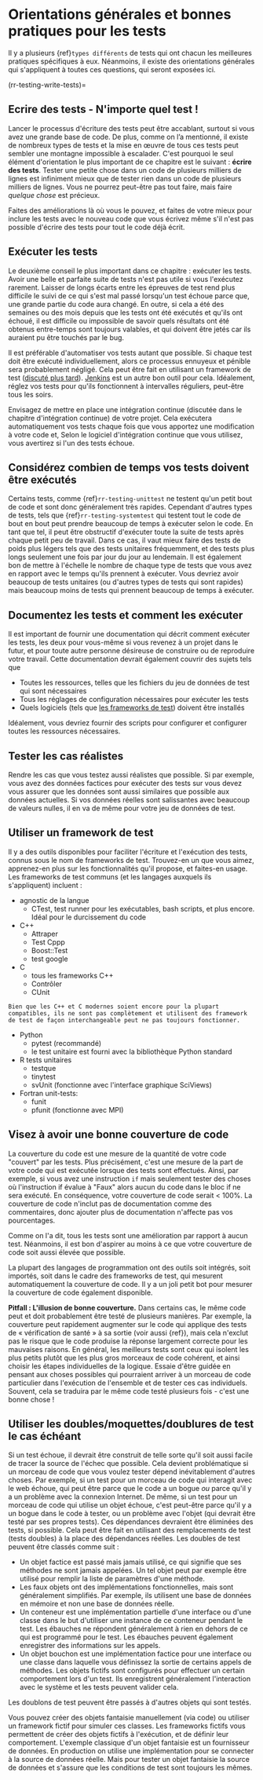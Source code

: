 <a name="General_guidance_and_good_practice_for_testing"></a>

# Orientations générales et bonnes pratiques pour les tests

Il y a plusieurs {ref}`types différents`<rr-testing-types-of-testing> de tests qui ont chacun les meilleures pratiques spécifiques à eux. Néanmoins, il existe des orientations générales qui s'appliquent à toutes ces questions, qui seront exposées ici.

(rr-testing-write-tests)=
## Ecrire des tests - N'importe quel test !

Lancer le processus d'écriture des tests peut être accablant, surtout si vous avez une grande base de code. De plus, comme on l’a mentionné, il existe de nombreux types de tests et la mise en œuvre de tous ces tests peut sembler une montagne impossible à escalader. C'est pourquoi le seul élément d'orientation le plus important de ce chapitre est le suivant : **écrire des tests**. Tester une petite chose dans un code de plusieurs milliers de lignes est infiniment mieux que de tester rien dans un code de plusieurs milliers de lignes. Vous ne pourrez peut-être pas tout faire, mais faire *quelque chose* est précieux.

Faites des améliorations là où vous le pouvez, et faites de votre mieux pour inclure les tests avec le nouveau code que vous écrivez même s'il n'est pas possible d'écrire des tests pour tout le code déjà écrit.

## Exécuter les tests

Le deuxième conseil le plus important dans ce chapitre : exécuter les tests. Avoir une belle et parfaite suite de tests n'est pas utile si vous l'exécutez rarement. Laisser de longs écarts entre les épreuves de test rend plus difficile le suivi de ce qui s'est mal passé lorsqu'un test échoue parce que, une grande partie du code aura changé. En outre, si cela a été des semaines ou des mois depuis que les tests ont été exécutés et qu'ils ont échoué, il est difficile ou impossible de savoir quels résultats ont été obtenus entre-temps sont toujours valables, et qui doivent être jetés car ils auraient pu être touchés par le bug.

Il est préférable d'automatiser vos tests autant que possible. Si chaque test doit être exécuté individuellement, alors ce processus ennuyeux et pénible sera probablement négligé. Cela peut être fait en utilisant un framework de test ([discuté plus tard](#use-a-testing-framework)). [Jenkins](https://jenkins.io) est un autre bon outil pour cela. Idéalement, réglez vos tests pour qu'ils fonctionnent à intervalles réguliers, peut-être tous les soirs.

Envisagez de mettre en place une intégration continue (discutée dans le chapitre d'intégration continue) de votre projet. Cela exécutera automatiquement vos tests chaque fois que vous apportez une modification à votre code et, Selon le logiciel d'intégration continue que vous utilisez, vous avertirez si l'un des tests échoue.

## Considérez combien de temps vos tests doivent être exécutés

Certains tests, comme {ref}`rr-testing-unittest` ne testent qu'un petit bout de code et sont donc généralement très rapides. Cependant d'autres types de tests, tels que {ref}`rr-testing-systemtest` qui testent tout le code de bout en bout peut prendre beaucoup de temps à exécuter selon le code. En tant que tel, il peut être obstructif d'exécuter toute la suite de tests après chaque petit peu de travail. Dans ce cas, il vaut mieux faire des tests de poids plus légers tels que des tests unitaires fréquemment, et des tests plus longs seulement une fois par jour du jour au lendemain. Il est également bon de mettre à l'échelle le nombre de chaque type de tests que vous avez en rapport avec le temps qu'ils prennent à exécuter. Vous devriez avoir beaucoup de tests unitaires (ou d'autres types de tests qui sont rapides) mais beaucoup moins de tests qui prennent beaucoup de temps à exécuter.

## Documentez les tests et comment les exécuter

Il est important de fournir une documentation qui décrit comment exécuter les tests, les deux pour vous-même si vous revenez à un projet dans le futur, et pour toute autre personne désireuse de construire ou de reproduire votre travail. Cette documentation devrait également couvrir des sujets tels que

- Toutes les ressources, telles que les fichiers du jeu de données de test qui sont nécessaires
- Tous les réglages de configuration nécessaires pour exécuter les tests
- Quels logiciels (tels que [les frameworks de test](#use-a-testing-framework)) doivent être installés

Idéalement, vous devriez fournir des scripts pour configurer et configurer toutes les ressources nécessaires.

## Tester les cas réalistes

Rendre les cas que vous testez aussi réalistes que possible. Si par exemple, vous avez des données factices pour exécuter des tests sur vous devez vous assurer que les données sont aussi similaires que possible aux données actuelles. Si vos données réelles sont salissantes avec beaucoup de valeurs nulles, il en va de même pour votre jeu de données de test.

## Utiliser un framework de test

Il y a des outils disponibles pour faciliter l'écriture et l'exécution des tests, connus sous le nom de frameworks de test. Trouvez-en un que vous aimez, apprenez-en plus sur les fonctionnalités qu'il propose, et faites-en usage. Les frameworks de test communs (et les langages auxquels ils s'appliquent) incluent :

- agnostic de la langue
  - CTest, test runner pour les exécutables, bash scripts, et plus encore. Idéal pour le durcissement du code
- C++
  - Attraper
  - Test Cppp
  - Boost::Test
  - test google
- C
  - tous les frameworks C++
  - Contrôler
  - CUnit
```{note}
Bien que les C++ et C modernes soient encore pour la plupart compatibles, ils ne sont pas complètement et utilisent des framework de test de façon interchangeable peut ne pas toujours fonctionner.
```
- Python
  - pytest (recommandé)
  - le test unitaire est fourni avec la bibliothèque Python standard
- R tests unitaires
  - testque
  - tinytest
  - svUnit (fonctionne avec l'interface graphique SciViews)
- Fortran unit-tests:
  - funit
  - pfunit (fonctionne avec MPI)

## Visez à avoir une bonne couverture de code

La couverture du code est une mesure de la quantité de votre code "couvert" par les tests. Plus précisément, c'est une mesure de la part de votre code qui est exécutée lorsque des tests sont effectués. Ainsi, par exemple, si vous avez une instruction `if` mais seulement tester des choses où l'instruction if évalue à "Faux" alors aucun du code dans le bloc if ne sera exécuté. En conséquence, votre couverture de code serait < 100%. La couverture de code n'inclut pas de documentation comme des commentaires, donc ajouter plus de documentation n'affecte pas vos pourcentages.

Comme on l'a dit, tous les tests sont une amélioration par rapport à aucun test. Néanmoins, il est bon d'aspirer au moins à ce que votre couverture de code soit aussi élevée que possible.

La plupart des langages de programmation ont des outils soit intégrés, soit importés, soit dans le cadre des frameworks de test, qui mesurent automatiquement la couverture de code. Il y a un joli petit bot [](https://codecov.io/) pour mesurer la couverture de code également disponible.

**Pitfall : L'illusion de bonne couverture.** Dans certains cas, le même code peut et doit probablement être testé de plusieurs manières. Par exemple, la couverture peut rapidement augmenter sur le code qui applique des tests de « vérification de santé » à sa sortie (voir aussi {ref}<rr-testing-challenges-difficult-quatify>), mais cela n'exclut pas le risque que le code produise la réponse largement correcte pour les mauvaises raisons. En général, les meilleurs tests sont ceux qui isolent les plus petits plutôt que les plus gros morceaux de code cohérent, et ainsi choisir les étapes individuelles de la logique. Essaie d'être guidée en pensant aux choses possibles qui pourraient arriver à un morceau de code particulier dans l'exécution de l'ensemble et de tester ces cas individuels. Souvent, cela se traduira par le même code testé plusieurs fois - c'est une bonne chose !

## Utiliser les doubles/moquettes/doublures de test le cas échéant

Si un test échoue, il devrait être construit de telle sorte qu'il soit aussi facile de tracer la source de l'échec que possible. Cela devient problématique si un morceau de code que vous voulez tester dépend inévitablement d'autres choses. Par exemple, si un test pour un morceau de code qui interagit avec le web échoue, qui peut être parce que le code a un bogue *ou* parce qu'il y a un problème avec la connexion Internet. De même, si un test pour un morceau de code qui utilise un objet échoue, c'est peut-être parce qu'il y a un bogue dans le code à tester, ou un problème avec l'objet (qui devrait être testé par ses propres tests). Ces dépendances devraient être éliminées des tests, si possible. Cela peut être fait en utilisant des remplacements de test (tests doubles) à la place des dépendances réelles. Les doubles de test peuvent être classés comme suit :

- Un objet factice est passé mais jamais utilisé, ce qui signifie que ses méthodes ne sont jamais appelées. Un tel objet peut par exemple être utilisé pour remplir la liste de paramètres d'une méthode.
- Les faux objets ont des implémentations fonctionnelles, mais sont généralement simplifiés. Par exemple, ils utilisent une base de données en mémoire et non une base de données réelle.
- Un conteneur est une implémentation partielle d'une interface ou d'une classe dans le but d'utiliser une instance de ce conteneur pendant le test. Les ébauches ne répondent généralement à rien en dehors de ce qui est programmé pour le test. Les ébauches peuvent également enregistrer des informations sur les appels.
- Un objet bouchon est une implémentation factice pour une interface ou une classe dans laquelle vous définissez la sortie de certains appels de méthodes. Les objets fictifs sont configurés pour effectuer un certain comportement lors d'un test. Ils enregistrent généralement l'interaction avec le système et les tests peuvent valider cela.

Les doublons de test peuvent être passés à d'autres objets qui sont testés.

Vous pouvez créer des objets fantaisie manuellement (via code) ou utiliser un framework fictif pour simuler ces classes. Les frameworks fictifs vous permettent de créer des objets fictifs à l'exécution, et de définir leur comportement. L'exemple classique d'un objet fantaisie est un fournisseur de données. En production on utilise une implémentation pour se connecter à la source de données réelle. Mais pour tester un objet fantaisie la source de données et s'assure que les conditions de test sont toujours les mêmes.
